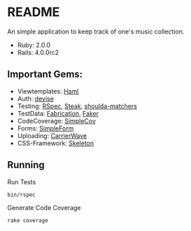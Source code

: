 README
=======
An simple application to keep track of one's music collection.

* Ruby: 2.0.0
* Rails: 4.0.0rc2

Important Gems:
-------
* Viewtemplates: [Haml](http://haml.info/)
* Auth: [devise](https://github.com/plataformatec/devise)
* Testing: [RSpec](http://rspec.info/), [Steak](https://github.com/cavalle/steak), [shoulda-matchers](https://github.com/thoughtbot/shoulda-matchers)
* TestData: [Fabrication](http://fabricationgem.org), [Faker](https://github.com/stympy/faker)
* CodeCoverage: [SimpleCov](https://github.com/colszowka/simplecov)
* Forms: [SimpleForm](https://github.com/plataformatec/simple_form)
* Uploading: [CarrierWave](https://github.com/carrierwaveuploader/carrierwave)
* CSS-Framework: [Skeleton](http://www.getskeleton.com/)

Running
-------
Run Tests

    bin/rspec

Generate Code Coverage

    rake coverage
